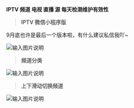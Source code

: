  **IPTV 频道 电视 直播 源 每天检测维护有效性** 





 > **IPTV 微信小程序版** 

9月底也许是最后一个版本啦，有什么建议私信我吖~

![输入图片说明](https://images.gitee.com/uploads/images/2021/0822/224416_1506b9d0_1280996.jpeg "gh_46c49e1c96fb_430.jpg")

> **频道分类** 

![输入图片说明](https://images.gitee.com/uploads/images/2021/0829/155355_6e67a74a_1280996.jpeg "微信图片_20210829155208.jpg")

> **上下滑动切换频道** 

![输入图片说明](https://images.gitee.com/uploads/images/2021/0829/155423_8dfe0cb6_1280996.jpeg "微信图片_20210829155213.jpg")





